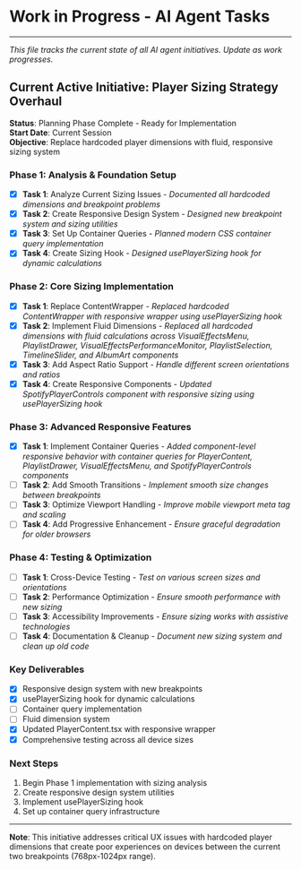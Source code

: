 # Work in Progress - AI Agent Tasks

---

*This file tracks the current state of all AI agent initiatives. Update as work progresses.*

## Current Active Initiative: Player Sizing Strategy Overhaul

**Status**: Planning Phase Complete - Ready for Implementation  
**Start Date**: Current Session  
**Objective**: Replace hardcoded player dimensions with fluid, responsive sizing system

### Phase 1: Analysis & Foundation Setup
- [x] **Task 1**: Analyze Current Sizing Issues - *Documented all hardcoded dimensions and breakpoint problems*
- [x] **Task 2**: Create Responsive Design System - *Designed new breakpoint system and sizing utilities*
- [x] **Task 3**: Set Up Container Queries - *Planned modern CSS container query implementation*
- [x] **Task 4**: Create Sizing Hook - *Designed usePlayerSizing hook for dynamic calculations*

### Phase 2: Core Sizing Implementation
- [x] **Task 1**: Replace ContentWrapper - *Replaced hardcoded ContentWrapper with responsive wrapper using usePlayerSizing hook*
- [x] **Task 2**: Implement Fluid Dimensions - *Replaced all hardcoded dimensions with fluid calculations across VisualEffectsMenu, PlaylistDrawer, VisualEffectsPerformanceMonitor, PlaylistSelection, TimelineSlider, and AlbumArt components*
- [x] **Task 3**: Add Aspect Ratio Support - *Handle different screen orientations and ratios*
- [x] **Task 4**: Create Responsive Components - *Updated SpotifyPlayerControls component with responsive sizing using usePlayerSizing hook*

### Phase 3: Advanced Responsive Features
- [x] **Task 1**: Implement Container Queries - *Added component-level responsive behavior with container queries for PlayerContent, PlaylistDrawer, VisualEffectsMenu, and SpotifyPlayerControls components*
- [ ] **Task 2**: Add Smooth Transitions - *Implement smooth size changes between breakpoints*
- [ ] **Task 3**: Optimize Viewport Handling - *Improve mobile viewport meta tag and scaling*
- [ ] **Task 4**: Add Progressive Enhancement - *Ensure graceful degradation for older browsers*

### Phase 4: Testing & Optimization
- [ ] **Task 1**: Cross-Device Testing - *Test on various screen sizes and orientations*
- [ ] **Task 2**: Performance Optimization - *Ensure smooth performance with new sizing*
- [ ] **Task 3**: Accessibility Improvements - *Ensure sizing works with assistive technologies*
- [ ] **Task 4**: Documentation & Cleanup - *Document new sizing system and clean up old code*

### Key Deliverables
- [x] Responsive design system with new breakpoints
- [x] usePlayerSizing hook for dynamic calculations
- [ ] Container query implementation
- [ ] Fluid dimension system
- [x] Updated PlayerContent.tsx with responsive wrapper
- [x] Comprehensive testing across all device sizes

### Next Steps
1. Begin Phase 1 implementation with sizing analysis
2. Create responsive design system utilities
3. Implement usePlayerSizing hook
4. Set up container query infrastructure

---

**Note**: This initiative addresses critical UX issues with hardcoded player dimensions that create poor experiences on devices between the current two breakpoints (768px-1024px range).